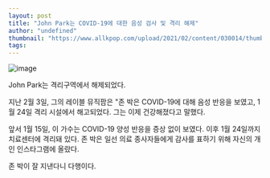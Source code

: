 ```yaml
---
layout: post
title: "John Park는 COVID-19에 대한 음성 검사 및 격리 해제"
author: "undefined"
thumbnail: "https://www.allkpop.com/upload/2021/02/content/030014/thumb/1612329245-1610943563-20210117-jp.jpg"
tags: 
---
```



![image](https://www.allkpop.com/upload/2021/02/content/030014/1612329245-1610943563-20210117-jp.jpg)

John Park는 격리구역에서 해제되었다.

지난 2월 3일, 그의 레이블 뮤직팜은 "존 박은 COVID-19에 대해 음성 반응을 보였고, 1월 24일 격리 시설에서 해고되었다. 그는 이제 건강해졌다고 말했다.

앞서 1월 15일, 이 가수는 COVID-19 양성 반응을 증상 없이 보였다. 이후 1월 24일까지 치료센터에 격리돼 있다. 존 박은 일선 의료 종사자들에게 감사를 표하기 위해 자신의 개인 인스타그램에 올랐다.

존 박이 잘 지낸다니 다행이다.